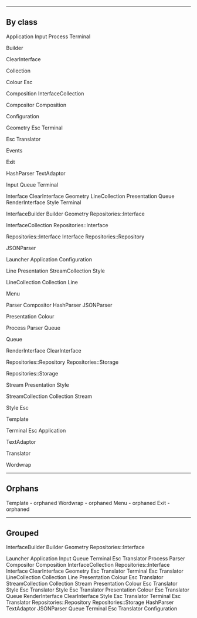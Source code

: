 ----------------------------------------------------------------------
By class
----------------------------------------------------------------------

Application
  Input
  Process
  Terminal

Builder

ClearInterface

Collection

Colour
  Esc

Composition
  InterfaceCollection

Compositor
  Composition

Configuration

Geometry
  Esc
  Terminal

Esc
  Translator

Events

Exit

HashParser
  TextAdaptor

Input
  Queue
  Terminal

Interface
  ClearInterface
  Geometry
  LineCollection
  Presentation
  Queue
  RenderInterface
  Style
  Terminal

InterfaceBuilder
  Builder
  Geometry
  Repositories::Interface

InterfaceCollection
  Repositories::Interface

Repositories::Interface
  Interface
  Repositories::Repository

JSONParser

Launcher
  Application
  Configuration

Line
  Presentation
  StreamCollection
  Style

LineCollection
  Collection
  Line

Menu

Parser
  Compositor
  HashParser
  JSONParser

Presentation
  Colour

Process
  Parser
  Queue

Queue

RenderInterface
  ClearInterface

Repositories::Repository
  Repositories::Storage

Repositories::Storage

Stream
  Presentation
  Style

StreamCollection
  Collection
  Stream

Style
  Esc

Template

Terminal
  Esc
  Application

TextAdaptor

Translator

Wordwrap


----------------------------------------------------------------------
Orphans
----------------------------------------------------------------------

Template - orphaned
Wordwrap - orphaned
Menu     - orphaned
Exit     - orphaned

----------------------------------------------------------------------
Grouped
----------------------------------------------------------------------

InterfaceBuilder
  Builder
  Geometry
  Repositories::Interface

Launcher
  Application
    Input
      Queue
      Terminal
        Esc
          Translator
    Process
      Parser
        Compositor
          Composition
            InterfaceCollection
              Repositories::Interface
                Interface
                  ClearInterface
                  Geometry
                    Esc
                      Translator
                    Terminal
                      Esc
                        Translator
                  LineCollection
                    Collection
                    Line
                      Presentation
                        Colour
                          Esc
                            Translator
                      StreamCollection
                        Collection
                        Stream
                          Presentation
                            Colour
                              Esc
                                Translator
                          Style
                            Esc
                              Translator
                      Style
                        Esc
                          Translator
                  Presentation
                    Colour
                      Esc
                        Translator
                  Queue
                  RenderInterface
                    ClearInterface
                  Style
                    Esc
                      Translator
                  Terminal
                    Esc
                      Translator
                Repositories::Repository
                  Repositories::Storage
        HashParser
          TextAdaptor
        JSONParser
      Queue
    Terminal
      Esc
        Translator
  Configuration
